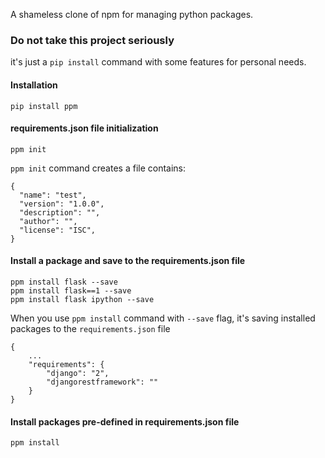 A shameless clone of npm for managing python packages.

### Do not take this project seriously
it's just a `pip install` command with some features for personal needs.

#### Installation

    pip install ppm

#### requirements.json file initialization
    
    ppm init
    
`ppm init` command creates a file contains:

    {
      "name": "test",
      "version": "1.0.0",
      "description": "",
      "author": "",
      "license": "ISC",
    }

#### Install a package and save to the requirements.json file
    
    ppm install flask --save
    ppm install flask==1 --save
    ppm install flask ipython --save


When you use `ppm install` command with `--save` flag, 
it's saving installed packages to the `requirements.json` file
    
    {   
        ...
        "requirements": {
	        "django": "2",
            "djangorestframework": ""
        }
    }


#### Install packages pre-defined in requirements.json file
    
    ppm install

